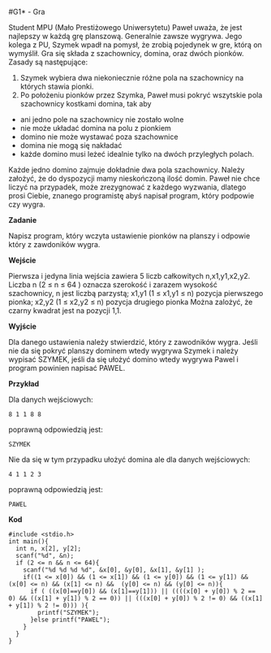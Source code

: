 #G1* - Gra

Student MPU (Mało Prestiżowego Uniwersytetu) Paweł uważa, że jest najlepszy w każdą grę planszową. Generalnie zawsze wygrywa. Jego kolega z PU, Szymek wpadł na pomysł, że zrobią pojedynek w gre, którą on wymyślił.
Gra się składa z szachownicy, domina, oraz dwóch pionków. Zasady są następujące:
1) Szymek wybiera dwa niekoniecznie różne pola na szachownicy na których stawia pionki.
2) Po położeniu pionków przez Szymka, Paweł musi pokryć wszytskie pola szachownicy kostkami domina, tak aby 
- ani jedno pole na szachownicy nie zostało wolne
- nie może układać domina na polu z pionkiem
- domino nie może wystawać poza szachownice
- domina nie mogą się nakładać
- każde domino musi leżeć idealnie tylko na dwóch przyległych polach.

Każde jedno domino zajmuje dokładnie dwa pola szachownicy. Należy założyć, że do dyspozycji mamy nieskończoną ilość domin. Paweł nie chce liczyć na przypadek, może zrezygnować z każdego wyzwania, dlatego prosi Ciebie, znanego programistę abyś napisał program, który podpowie czy wygra.

**Zadanie**

Napisz program, który wczyta ustawienie pionków na planszy i odpowie który z zawdoników wygra.

**Wejście**

Pierwsza i jedyna linia wejścia zawiera 5 liczb całkowitych n,x1,y1,x2,y2. Liczba n (2 ≤ n ≤ 64 ) oznacza szerokość i zarazem wysokość szachownicy, n jest liczbą parzystą; x1,y1 (1 ≤ x1,y1 ≤ n) pozycja pierwszego pionka; x2,y2 (1 ≤ x2,y2 ≤ n) pozycja drugiego pionka Można zalożyć, że czarny kwadrat jest na pozycji 1,1.

**Wyjście**

Dla danego ustawienia należy stwierdzić, który z zawodników wygra. Jeśli nie da się pokryć planszy dominem wtedy wygrywa Szymek i należy wypisać SZYMEK, jeśli da się ułożyć domino wtedy wygrywa Pawel i program powinien napisać PAWEL.

**Przykład**

Dla danych wejściowych:

    8 1 1 8 8
    
poprawną odpowiedzią jest:

    SZYMEK
    
Nie da się w tym przypadku ułożyć domina ale dla danych wejściowych:

    4 1 1 2 3
    
poprawną odpowiedzią jest:

    PAWEL
    
**Kod**

    #include <stdio.h>
    int main(){
      int n, x[2], y[2];
      scanf("%d", &n);
      if (2 <= n && n <= 64){
        scanf("%d %d %d %d", &x[0], &y[0], &x[1], &y[1] );
        if((1 <= x[0]) && (1 <= x[1]) && (1 <= y[0]) && (1 <= y[1]) && (x[0] <= n) && (x[1] <= n) &&  (y[0] <= n) && (y[0] <= n)){
          if ( ((x[0]==y[0]) && (x[1]==y[1])) || ((((x[0] + y[0]) % 2 == 0) && ((x[1] + y[1]) % 2 == 0)) || (((x[0] + y[0]) % 2 != 0) && ((x[1] + y[1]) % 2 != 0))) ){
            printf("SZYMEK");
          }else printf("PAWEL");
        }
      }
    }
